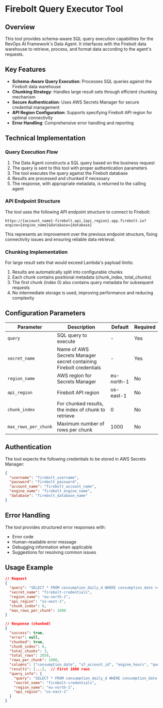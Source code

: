 # Firebolt Query Executor Tool

## Overview

This tool provides schema-aware SQL query execution capabilities for the RevOps AI Framework's Data Agent. It interfaces with the Firebolt data warehouse to retrieve, process, and format data according to the agent's requests.

## Key Features

- **Schema-Aware Query Execution**: Processes SQL queries against the Firebolt data warehouse
- **Chunking Strategy**: Handles large result sets through efficient chunking mechanism
- **Secure Authentication**: Uses AWS Secrets Manager for secure credential management
- **API Region Configuration**: Supports specifying Firebolt API region for optimal connectivity
- **Error Handling**: Comprehensive error handling and reporting

## Technical Implementation

### Query Execution Flow

1. The Data Agent constructs a SQL query based on the business request
2. The query is sent to this tool with proper authentication parameters
3. The tool executes the query against the Firebolt database
4. Results are processed and chunked if necessary
5. The response, with appropriate metadata, is returned to the calling agent

### API Endpoint Structure

The tool uses the following API endpoint structure to connect to Firebolt:

```
https://{account_name}-firebolt.api.{api_region}.app.firebolt.io?engine={engine_name}&database={database}
```

This represents an improvement over the previous endpoint structure, fixing connectivity issues and ensuring reliable data retrieval.

### Chunking Implementation

For large result sets that would exceed Lambda's payload limits:

1. Results are automatically split into configurable chunks
2. Each chunk contains positional metadata (chunk_index, total_chunks)
3. The first chunk (index 0) also contains query metadata for subsequent requests
4. No intermediate storage is used, improving performance and reducing complexity

## Configuration Parameters

| Parameter | Description | Default | Required |
|-----------|-------------|---------|----------|
| `query` | SQL query to execute | - | Yes |
| `secret_name` | Name of AWS Secrets Manager secret containing Firebolt credentials | - | Yes |
| `region_name` | AWS region for Secrets Manager | eu-north-1 | No |
| `api_region` | Firebolt API region | us-east-1 | No |
| `chunk_index` | For chunked results, the index of chunk to retrieve | 0 | No |
| `max_rows_per_chunk` | Maximum number of rows per chunk | 1000 | No |

## Authentication

The tool expects the following credentials to be stored in AWS Secrets Manager:

```json
{
  "username": "firebolt_username",
  "password": "firebolt_password",
  "account_name": "firebolt_account_name",
  "engine_name": "firebolt_engine_name", 
  "database": "firebolt_database_name"
}
```

## Error Handling

The tool provides structured error responses with:
- Error code
- Human-readable error message
- Debugging information when applicable
- Suggestions for resolving common issues

## Usage Example

```json
// Request
{
  "query": "SELECT * FROM consumption_daily_d WHERE consumption_date >= CURRENT_DATE - INTERVAL '30 DAYS'",
  "secret_name": "firebolt-credentials",
  "region_name": "eu-north-1",
  "api_region": "us-east-1",
  "chunk_index": 0,
  "max_rows_per_chunk": 1000
}

// Response (chunked)
{
  "success": true,
  "error": null,
  "chunked": true,
  "chunk_index": 0,
  "total_chunks": 3,
  "total_rows": 2850,
  "rows_per_chunk": 1000,
  "columns": ["consumption_date", "sf_account_id", "engine_hours", "query_count", "data_scanned_bytes"],
  "results": [...],  // First 1000 rows
  "query_info": {
    "query": "SELECT * FROM consumption_daily_d WHERE consumption_date >= CURRENT_DATE - INTERVAL '30 DAYS'",
    "secret_name": "firebolt-credentials",
    "region_name": "eu-north-1",
    "api_region": "us-east-1"
  }
}
```
